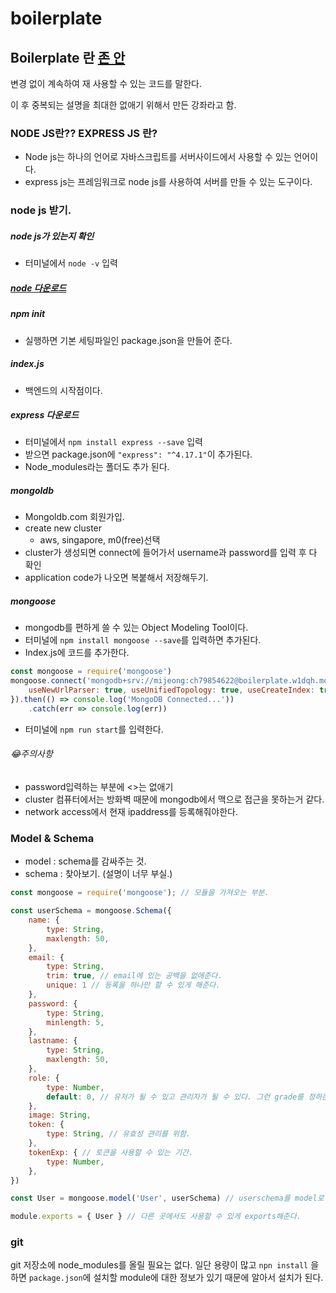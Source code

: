 # boilerplate

## Boilerplate 란 [존 안](https://www.inflearn.com/course/%EB%94%B0%EB%9D%BC%ED%95%98%EB%A9%B0-%EB%B0%B0%EC%9A%B0%EB%8A%94-%EB%85%B8%EB%93%9C-%EB%A6%AC%EC%95%A1%ED%8A%B8-%EA%B8%B0%EB%B3%B8/lecture/37061)

변경 없이 계속하여 재 사용할 수 있는 코드를 말한다.

이 후 중복되는 설명을 최대한 없애기 위해서 만든 강좌라고 함.

### NODE JS란?? EXPRESS JS 란?

- Node js는 하나의 언어로 자바스크립트를 서버사이드에서 사용할 수 있는 언어이다.
- express js는 프레임워크로 node js를 사용하여 서버를 만들 수 있는 도구이다.



### node js 받기.

##### node js가 있는지 확인

- 터미널에서 `node -v` 입력



##### [node 다운로드](https://nodejs.org/ko/)



##### npm init

- 실행하면 기본 세팅파일인 package.json을 만들어 준다.

##### index.js

- 백엔드의 시작점이다.

##### express 다운로드

- 터미널에서 `npm install express --save` 입력
- 받으면 package.json에 `"express": "^4.17.1"`이 추가된다.
- Node_modules라는 폴더도 추가 된다.

##### mongoldb

- Mongoldb.com 회원가입.
- create new cluster
  - aws, singapore, m0(free)선택
- cluster가 생성되면 connect에 들어가서 username과 password를 입력 후 다 확인
- application code가 나오면 복붙해서 저장해두기.

##### mongoose

- mongodb를 편하게 쓸 수 있는 Object Modeling Tool이다.
- 터미널에 `npm install mongoose --save`를 입력하면 추가된다.
- Index.js에 코드를 추가한다.

``` javascript
const mongoose = require('mongoose')
mongoose.connect('mongodb+srv://mijeong:ch79854622@boilerplate.w1dqh.mongodb.net/myFirstDatabase?retryWrites=true&w=majority', {
	useNewUrlParser: true, useUnifiedTopology: true, useCreateIndex: true, useFindAndModify: false
}).then(() => console.log('MongoDB Connected...'))
	.catch(err => console.log(err))
```

- 터미널에 `npm run start`를 입력한다.

###### 😂주의사항

- password입력하는 부분에 <>는 없애기
- cluster 컴퓨터에서는 방화벽 때문에 mongodb에서 맥으로 접근을 못하는거 같다.
- network access에서 현재 ipaddress를 등록해줘야한다.

### Model & Schema

- model : schema를 감싸주는 것.
- schema : 찾아보기. (설명이 너무 부실.)

``` javascript
const mongoose = require('mongoose'); // 모듈을 가져오는 부분.

const userSchema = mongoose.Schema({
	name: {
		type: String,
		maxlength: 50,
	},
	email: {
		type: String,
		trim: true, // email에 있는 공백을 없애준다.
		unique: 1 // 등록을 하나만 할 수 있게 해준다.
	},
	password: {
		type: String,
		minlength: 5,
	},
	lastname: {
		type: String,
		maxlength: 50,
	},
	role: {
		type: Number,
		default: 0, // 유저가 될 수 있고 관리자가 될 수 있다. 그런 grade를 정하는 듯 싶다.
	},
	image: String,
	token: {
		type: String, // 유효성 관리를 위함.
	},
	tokenExp: { // 토큰을 사용할 수 있는 기간.
		type: Number,
	},
})

const User = mongoose.model('User', userSchema) // userschema를 model로 감싸준다.

module.exports = { User } // 다른 곳에서도 사용할 수 있게 exports해준다.
```

### git

git 저장소에 node_modules를 올릴 필요는 없다. 일단 용량이 많고 `npn install` 을 하면 `package.json`에 설치할 module에 대한 정보가 있기 때문에 알아서 설치가 된다.